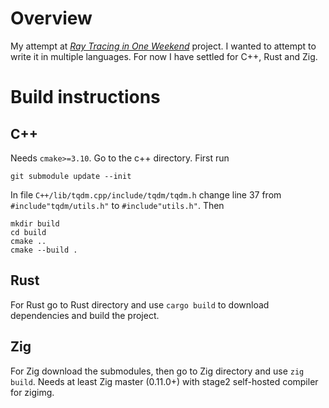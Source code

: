 # Overview
My attempt at [_Ray Tracing in One Weekend_](https://raytracing.github.io/books/RayTracingInOneWeekend.html) project. I wanted to attempt to write it in multiple languages. For now I have settled for C++, Rust and Zig.

# Build instructions
## C++
Needs `cmake>=3.10`. Go to the c++ directory. First run 
``` 
git submodule update --init
``` 
In file `C++/lib/tqdm.cpp/include/tqdm/tqdm.h` change line 37 from `#include"tqdm/utils.h"` to  `#include"utils.h"`. Then 
```
mkdir build
cd build
cmake ..
cmake --build .
```
## Rust
For Rust go to Rust directory and use `cargo build` to download dependencies and build the project.
## Zig
For Zig download the submodules, then go to Zig directory and use `zig build`. Needs at least Zig master (0.11.0+) with stage2 self-hosted compiler for zigimg. 
